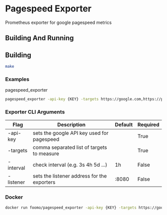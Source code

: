 # Pagespeed Exporter

Prometheus exporter for google pagespeed metrics


## Building And Running

## Building

```sh
make
```

### Examples 

pagespeed_exporter <arguments>

```sh
pagespeed_exporter -api-key {KEY} -targets https://google.com,https://prometheus.io -listener :80
```

### Exporter CLI Arguments

| Flag      | Description                                 | Default | Required |
|-----------|---------------------------------------------|---------|----------|
| -api-key  | sets the google API key used for pagespeed  |         | True     |
| -targets  | comma separated list of targets to measure  |         | True     |
| -interval | check interval (e.g. 3s 4h 5d ...)          | 1h      | False    |
| -listener | sets the listener address for the exporters | :8080   | False    |


### Docker

```sh
docker run foomo/pagespeed_exporter -api-key {KEY} -targets https://google.com,https://prometheus.io -listener :80
```